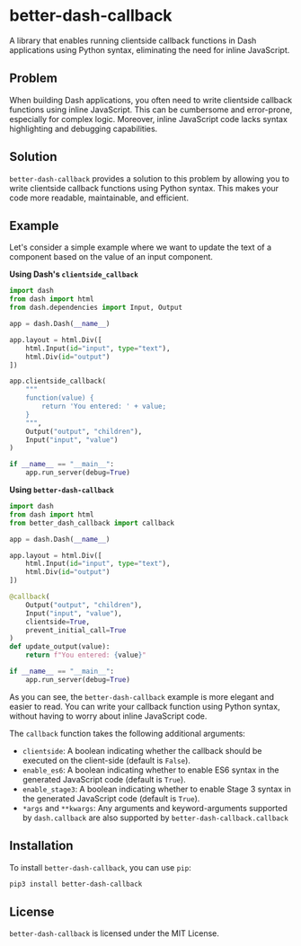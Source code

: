 # better-dash-callback

A library that enables running clientside callback functions in Dash applications using Python syntax, eliminating the need for inline JavaScript.

## Problem

When building Dash applications, you often need to write clientside callback functions using inline JavaScript. This can be cumbersome and error-prone, especially for complex logic. Moreover, inline JavaScript code lacks syntax highlighting and debugging capabilities.

## Solution

`better-dash-callback` provides a solution to this problem by allowing you to write clientside callback functions using Python syntax. This makes your code more readable, maintainable, and efficient.

## Example

Let's consider a simple example where we want to update the text of a component based on the value of an input component.

**Using Dash's `clientside_callback`**

```python
import dash
from dash import html
from dash.dependencies import Input, Output

app = dash.Dash(__name__)

app.layout = html.Div([
    html.Input(id="input", type="text"),
    html.Div(id="output")
])

app.clientside_callback(
    """
    function(value) {
        return 'You entered: ' + value;
    }
    """,
    Output("output", "children"),
    Input("input", "value")
)

if __name__ == "__main__":
    app.run_server(debug=True)
```

**Using `better-dash-callback`**

```python
import dash
from dash import html
from better_dash_callback import callback

app = dash.Dash(__name__)

app.layout = html.Div([
    html.Input(id="input", type="text"),
    html.Div(id="output")
])

@callback(
    Output("output", "children"),
    Input("input", "value"),
    clientside=True,
    prevent_initial_call=True
)
def update_output(value):
    return f"You entered: {value}"

if __name__ == "__main__":
    app.run_server(debug=True)
```

As you can see, the `better-dash-callback` example is more elegant and easier to read. You can write your callback function using Python syntax, without having to worry about inline JavaScript code.

The `callback` function takes the following additional arguments:

* `clientside`: A boolean indicating whether the callback should be executed on the client-side (default is `False`).
* `enable_es6`: A boolean indicating whether to enable ES6 syntax in the generated JavaScript code (default is `True`).
* `enable_stage3`: A boolean indicating whether to enable Stage 3 syntax in the generated JavaScript code (default is `True`).
* `*args` and `**kwargs`: Any arguments and keyword-arguments supported by `dash.callback` are also supported by `better-dash-callback.callback`

## Installation

To install `better-dash-callback`, you can use `pip`:

```bash
pip3 install better-dash-callback
```

## License

`better-dash-callback` is licensed under the MIT License.
